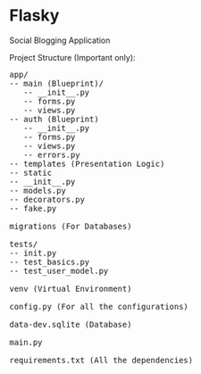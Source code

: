 # Flasky
Social Blogging Application

Project Structure (Important only):
<pre>
app/
-- main (Blueprint)/
   -- __init__.py
   -- forms.py
   -- views.py
-- auth (Blueprint)
   -- __init__.py
   -- forms.py
   -- views.py
   -- errors.py
-- templates (Presentation Logic) 
-- static
-- __init__.py
-- models.py
-- decorators.py
-- fake.py

migrations (For Databases)

tests/
-- init.py
-- test_basics.py
-- test_user_model.py

venv (Virtual Environment)

config.py (For all the configurations)

data-dev.sqlite (Database)

main.py

requirements.txt (All the dependencies)
</pre>
